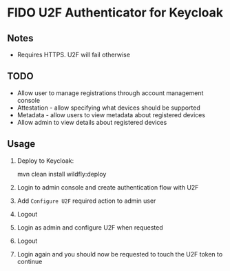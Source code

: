 # FIDO U2F Authenticator for Keycloak

## Notes

* Requires HTTPS. U2F will fail otherwise

## TODO

* Allow user to manage registrations through account management console
* Attestation - allow specifying what devices should be supported 
* Metadata - allow users to view metadata about registered devices
* Allow admin to view details about registered devices

## Usage

1. Deploy to Keycloak:

    mvn clean install wildfly:deploy

2. Login to admin console and create authentication flow with U2F

3. Add `Configure U2F` required action to admin user

4. Logout

5. Login as admin and configure U2F when requested

6. Logout

7. Login again and you should now be requested to touch the U2F token to continue
